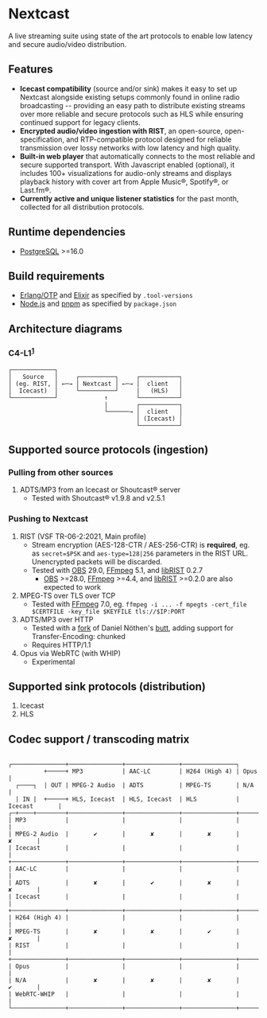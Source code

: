 # Nextcast

A live streaming suite using state of the art protocols to enable low latency and secure audio/video distribution.

## Features

- **Icecast compatibility** (source and/or sink) makes it easy to set up Nextcast alongside existing setups commonly found in online radio broadcasting -- providing an easy path to distribute existing streams over more reliable and secure protocols such as HLS while ensuring continued support for legacy clients.
- **Encrypted audio/video ingestion with RIST**, an open-source, open-specification, and RTP-compatible protocol designed for reliable transmission over lossy networks with low latency and high quality.
- **Built-in web player** that automatically connects to the most reliable and secure supported transport. With Javascript enabled (optional), it includes 100+ visualizations for audio-only streams and displays playback history with cover art from Apple Music®, Spotify®, or Last.fm®.
- **Currently active and unique listener statistics** for the past month, collected for all distribution protocols.

## Runtime dependencies

- [PostgreSQL](https://www.postgresql.org) >=16.0

## Build requirements

- [Erlang/OTP](https://www.erlang.org) and [Elixir](https://elixir-lang.org) as specified by `.tool-versions`
- [Node.js](https://nodejs.org) and [pnpm](https://pnpm.io) as specified by `package.json`

## Architecture diagrams

### C4-L1<sup>[1](https://c4model.com)</sup>
```
┌────────────┐
│   Source   │     ┌──────────┐     ┌───────────┐
│ (eg. RIST, │ ←─→ │ Nextcast │ ←─→ │  client   │
│  Icecast)  │     └──────────┘     |   (HLS)   │
└────────────┘             ↑        └───────────┘
                           |        ┌───────────┐
                           └──────→ │  client   │
                                    │ (Icecast) │
                                    └───────────┘
```


## Supported source protocols (ingestion)
### Pulling from other sources
1. ADTS/MP3 from an Icecast or Shoutcast® server
    - Tested with Shoutcast® v1.9.8 and v2.5.1

### Pushing to Nextcast
1. RIST (VSF TR-06-2:2021, Main profile)
    - Stream encryption (AES-128-CTR / AES-256-CTR) is **required**, eg. as `secret=$PSK` and `aes-type=128|256` parameters in the RIST URL. Unencrypted packets will be discarded.
    - Tested with [OBS](https://obsproject.com) 29.0, [FFmpeg](https://ffmpeg.org) 5.1, and [libRIST](https://code.videolan.org/rist/librist) 0.2.7
      - [OBS](https://obsproject.com) >=28.0, [FFmpeg](https://ffmpeg.org) >=4.4, and [libRIST](https://code.videolan.org/rist/librist) >=0.2.0 are also expected to work
2. MPEG-TS over TLS over TCP
    - Tested with [FFmpeg](https://ffmpeg.org) 7.0, eg. `ffmpeg -i ... -f mpegts -cert_file $CERTFILE -key_file $KEYFILE tls://$IP:PORT`
3. ADTS/MP3 over HTTP
    - Tested with a [fork](https://github.com/djankovic/nextcast/tree/main/packages/butt) of Daniel Nöthen's [butt](https://danielnoethen.de/butt/), adding support for Transfer-Encoding: chunked
    - Requires HTTP/1.1
4. Opus via WebRTC (with WHIP)
    - Experimental

## Supported sink protocols (distribution)

1. Icecast
2. HLS

## Codec support / transcoding matrix

```
                ┌───────────────+───────────────+───────────────+───────────────┐
          +─────+ MP3           | AAC-LC        | H264 (High 4) | Opus          |
  ┌────┐  | OUT | MPEG-2 Audio  | ADTS          | MPEG-TS       | N/A           |
  | IN |  +─────+ HLS, Icecast  | HLS, Icecast  | HLS           | Icecast       |
┌─+────+────────+───────────────+───────────────+───────────────+───────────────+
| MP3           |               |               |               |               |
| MPEG-2 Audio  |       ✔       |       ✘       |       ✘       |       ✘       |
| Icecast       |               |               |               |               |
+───────────────+───────────────+───────────────+───────────────+───────────────+
| AAC-LC        |               |               |               |               |
| ADTS          |       ✘       |       ✔       |       ✘       |       ✘       |
| Icecast       |               |               |               |               |
+───────────────+───────────────+───────────────+───────────────+───────────────+
| H264 (High 4) |               |               |               |               |
| MPEG-TS       |       ✘       |       ✘       |       ✔       |       ✘       |
| RIST          |               |               |               |               |
+───────────────+───────────────+───────────────+───────────────+───────────────+
| Opus          |               |               |               |               |
| N/A           |       ✘       |       ✘       |       ✘       |       ✔       |
| WebRTC-WHIP   |               |               |               |               |
└───────────────+───────────────+───────────────+───────────────+───────────────┘
```
